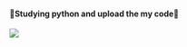 
#### 📝Studying python and upload the my code📝
<img src="https://img.shields.io/badge/Python-3776AB?style=for-the-badge&logo=Python&logoColor=white">
